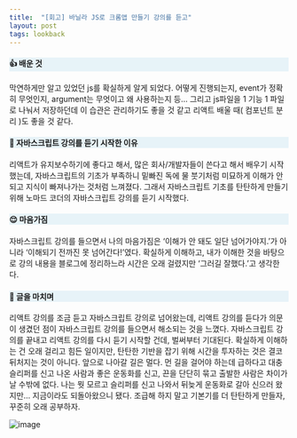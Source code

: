 ```yaml
---
title:  "[회고] 바닐라 JS로 크롬앱 만들기 강의를 듣고"
layout: post
tags: lookback
---
```


<h4 style="background:#e7f3f8"> 👍 배운 것 </h4>

막연하게만 알고 있었던 js를 확실하게 알게 되었다. 어떻게 진행되는지, event가 정확히 무엇인지, argument는 무엇이고 왜 사용하는지 등…
그리고 js파일을 1 기능 1 파일로 나눠서 저장하던데 이 습관은 관리하기도 좋을 것 같고 리액트 배울 때( 컴포넌트 분리 )도 좋을 것 같다.
<br>










<h4 style="background:#e7f3f8"> 🧐 자바스크립트 강의를 듣기 시작한 이유 </h4>

리액트가 유지보수하기에 좋다고 해서, 많은 회사/개발자들이 쓴다고 해서 배우기 시작했는데, 자바스크립트의 기초가 부족하니 밑빠진 독에 물 붓기처럼 미묘하게 이해가 안 되고 지식이 빠져나가는 것처럼 느껴졌다. 그래서 자바스크립트 기초를 탄탄하게 만들기 위해 노마드 코더의 자바스크립트 강의를 듣기 시작했다. 
<br>

<h4 style="background:#e7f3f8"> 😌 마음가짐 </h4>

자바스크립트 강의를 들으면서 나의 마음가짐은 ‘이해가 안 돼도 일단 넘어가야지.’가 아니라 ‘이해되기 전까진 못 넘어간다!’였다. 확실하게 이해하고, 내가 이해한 것을 바탕으로 강의 내용을 블로그에 정리하느라 시간은 오래 걸렸지만 ‘그러길 잘했다.’고 생각한다.
<br>

<h4 style="background:#e7f3f8"> 💪 글을 마치며 </h4>

리액트 강의를 조금 듣고 자바스크립트 강의로 넘어왔는데, 리액트 강의를 듣다가 의문이 생겼던 점이 자바스크립트 강의를 들으면서 해소되는 것을 느꼈다. 자바스크립트 강의를 끝내고 리액트 강의를 다시 듣기 시작할 건데, 벌써부터 기대된다. 
확실하게 이해하는 건 오래 걸리고 힘든 일이지만, 탄탄한 기반을 잡기 위해 시간을 투자하는 것은 결코 뒤처지는 것이 아니다. 앞으로 나아갈 길은 멀다. 먼 길을 걸어야 하는데 급하다고 대충 슬리퍼를 신고 나온 사람과 좋은 운동화를 신고, 끈을 단단히 묶고 출발한 사람은 차이가 날 수밖에 없다. 
나는 뭣 모르고 슬리퍼를 신고 나와서 뒤늦게 운동화로 갈아 신으러 왔지만… 지금이라도 되돌아왔으니 됐다. 조급해 하지 말고 기본기를 더 탄탄하게 만들자, 꾸준히 오래 공부하자.
<br>

![image](https://user-images.githubusercontent.com/108778921/190865531-4f7d14b4-81e7-4adf-b36a-4a74fcfbddac.png)

<br>
